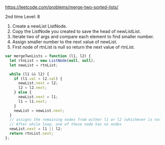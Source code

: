 https://leetcode.com/problems/merge-two-sorted-lists/

2nd time
Level: 8

1. Create a newList ListNode.
2. Copy the ListNode you created to save the head of newListList.
3. Iterate two of args and compare each element to find smaller number.
4. Assign smaller number to the next value of newList.
5. First node of rtnList is null so return the next value of rtnList.

```javascript
var mergeTwoLists = function (l1, l2) {
  let rtnList = new ListNode(null, null);
  let newList = rtnList;

  while (l1 && l2) {
    if (l1.val > l2.val) {
      newList.next = l2;
      l2 = l2.next;
    } else {
      newList.next = l1;
      l1 = l1.next;
    }
    newList = newList.next;
  }
  // assigns the remaining nodes from either l1 or l2 (whichever is not null) to newList.next.
  // After while loop, one of these node has no nodes
  newList.next = l1 || l2;
  return rtnList.next;
};
```
